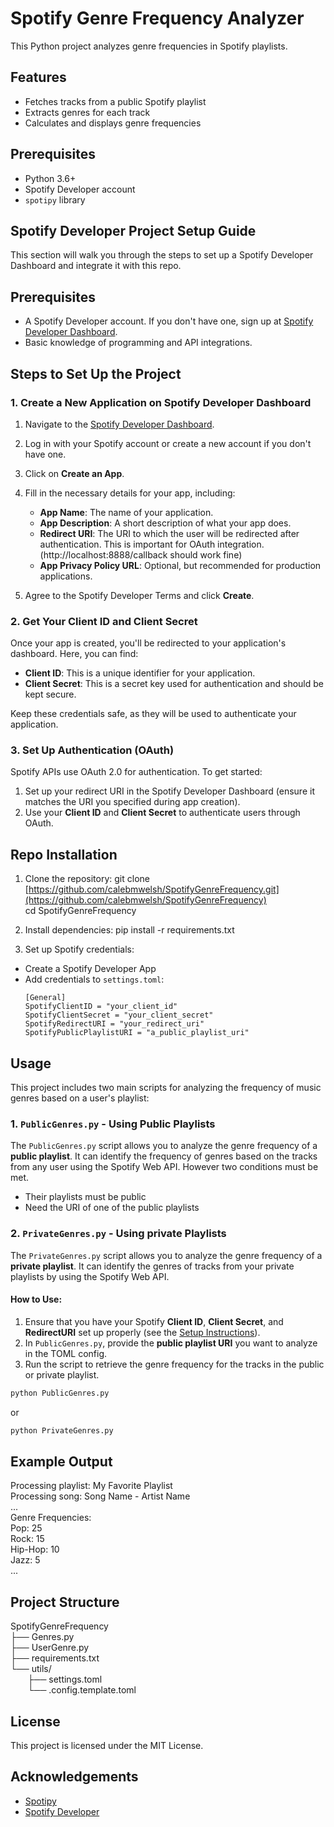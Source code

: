 # Spotify Genre Frequency Analyzer

This Python project analyzes genre frequencies in Spotify playlists.

## Features

- Fetches tracks from a public Spotify playlist
- Extracts genres for each track
- Calculates and displays genre frequencies

## Prerequisites

- Python 3.6+
- Spotify Developer account
- `spotipy` library

## Spotify Developer Project Setup Guide

This section will walk you through the steps to set up a Spotify Developer Dashboard and integrate it with this repo.

## Prerequisites

- A Spotify Developer account. If you don't have one, sign up at [Spotify Developer Dashboard](https://developer.spotify.com/dashboard/).
- Basic knowledge of programming and API integrations.

## Steps to Set Up the Project

### 1. Create a New Application on Spotify Developer Dashboard

1. Navigate to the [Spotify Developer Dashboard](https://developer.spotify.com/dashboard/applications).
2. Log in with your Spotify account or create a new account if you don't have one.
3. Click on **Create an App**.
4. Fill in the necessary details for your app, including:
   - **App Name**: The name of your application.
   - **App Description**: A short description of what your app does.
   - **Redirect URI**: The URI to which the user will be redirected after authentication. This is important for OAuth integration. (http://localhost:8888/callback should work fine)
   - **App Privacy Policy URL**: Optional, but recommended for production applications.

5. Agree to the Spotify Developer Terms and click **Create**.

### 2. Get Your Client ID and Client Secret

Once your app is created, you'll be redirected to your application's dashboard. Here, you can find:
- **Client ID**: This is a unique identifier for your application.
- **Client Secret**: This is a secret key used for authentication and should be kept secure.

Keep these credentials safe, as they will be used to authenticate your application.

### 3. Set Up Authentication (OAuth)

Spotify APIs use OAuth 2.0 for authentication. To get started:

1. Set up your redirect URI in the Spotify Developer Dashboard (ensure it matches the URI you specified during app creation).
2. Use your **Client ID** and **Client Secret** to authenticate users through OAuth.
   

## Repo Installation

1. Clone the repository:
git clone [https://github.com/calebmwelsh/SpotifyGenreFrequency.git](https://github.com/calebmwelsh/SpotifyGenreFrequency)  
cd SpotifyGenreFrequency

2. Install dependencies:
pip install -r requirements.txt

3. Set up Spotify credentials:
- Create a Spotify Developer App
- Add credentials to `settings.toml`:  
  ```
  [General]
  SpotifyClientID = "your_client_id"
  SpotifyClientSecret = "your_client_secret"
  SpotifyRedirectURI = "your_redirect_uri"
  SpotifyPublicPlaylistURI = "a_public_playlist_uri"
  ```

## Usage

This project includes two main scripts for analyzing the frequency of music genres based on a user's playlist:

### 1. `PublicGenres.py` - Using Public Playlists

The `PublicGenres.py` script allows you to analyze the genre frequency of a **public playlist**. It can identify the frequency of genres based on the tracks from any user using the Spotify Web API. However two conditions must be met.

- Their playlists must be public
- Need the URI of one of the public playlists

### 2. `PrivateGenres.py` - Using private Playlists

The `PrivateGenres.py` script allows you to analyze the genre frequency of a **private playlist**. It can identify the genres of tracks from your private playlists by using the Spotify Web API.

#### How to Use:
1. Ensure that you have your Spotify **Client ID**, **Client Secret**, and **RedirectURI** set up properly (see the [Setup Instructions](#setup)).
2. In `PublicGenres.py`, provide the **public playlist URI** you want to analyze in the TOML config.
3. Run the script to retrieve the genre frequency for the tracks in the public or private playlist.

```bash
python PublicGenres.py 
```
or
```bash
python PrivateGenres.py 
```

## Example Output

Processing playlist: My Favorite Playlist  
Processing song: Song Name - Artist Name  
...  
Genre Frequencies:  
Pop: 25  
Rock: 15  
Hip-Hop: 10  
Jazz: 5  
...  

## Project Structure

SpotifyGenreFrequency  
├── Genres.py  
├── UserGenre.py  
├── requirements.txt  
└── utils/  
&nbsp;&nbsp;&nbsp;&nbsp;&nbsp;&nbsp; ├── settings.toml   
&nbsp;&nbsp;&nbsp;&nbsp;&nbsp;&nbsp; └── .config.template.toml  

## License

This project is licensed under the MIT License.

## Acknowledgements

- [Spotipy](https://spotipy.readthedocs.io/)
- [Spotify Developer](https://developer.spotify.com/)
